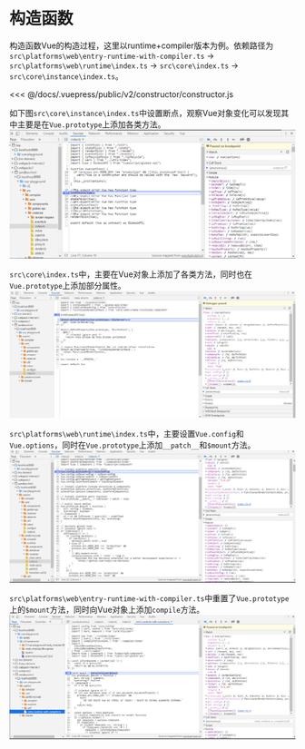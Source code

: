 # 构造函数
构造函数Vue的构造过程，这里以runtime+compiler版本为例。依赖路径为`src\platforms\web\entry-runtime-with-compiler.ts` -> `src\platforms\web\runtime\index.ts` -> `src\core\index.ts` -> `src\core\instance\index.ts`。

<<< @/docs/.vuepress/public/v2/constructor/constructor.js

<Playground :code-path="$withBase('/v2/constructor/constructor.js')" />

如下图`src\core\instance\index.ts`中设置断点，观察Vue对象变化可以发现其中主要是在`Vue.prototype`上添加各类方法。
![src\core\instance\index.ts](./constructor.png)

`src\core\index.ts`中，主要在Vue对象上添加了各类方法，同时也在`Vue.prototype`上添加部分属性。
![src\core\index.ts](./constructor2.png)

`src\platforms\web\runtime\index.ts`中，主要设置`Vue.config`和`Vue.options`，同时在`Vue.prototype`上添加`__patch__`和`$mount`方法。
![src\platforms\web\runtime\index.ts](./constructor3.png)

`src\platforms\web\entry-runtime-with-compiler.ts`中重置了`Vue.prototype`上的`$mount`方法，同时向Vue对象上添加`compile`方法。
![src\platforms\web\entry-runtime-with-compiler.ts](./constructor4.png)